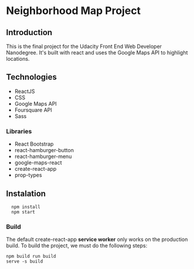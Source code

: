 # Neighborhood Map Project

## Introduction

This is the final project for the Udacity Front End Web Developer Nanodegree. It's built with react and uses the Google Maps API to highlight locations.

## Technologies

- ReactJS
- CSS
- Google Maps API
- Foursquare API
- Sass

### Libraries

- React Bootstrap
- react-hamburger-button
- react-hamburger-menu
- google-maps-react
- create-react-app
- prop-types

## Instalation
 
```
  npm install
  npm start
```

### Build
 
 The default create-react-app **service worker** only works on the production build. To build the project, we must do the following steps:
 
```
npm build run build
serve -s build
```
